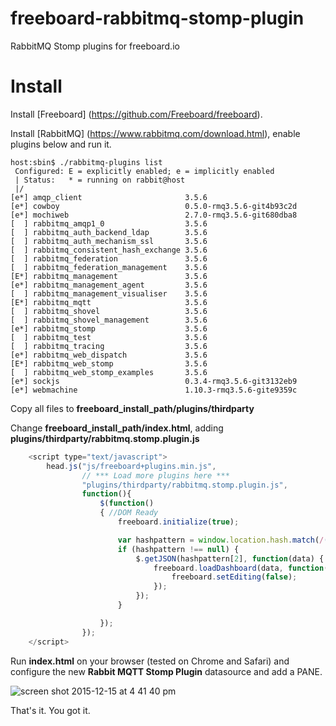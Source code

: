 # freeboard-rabbitmq-stomp-plugin

RabbitMQ Stomp plugins for freeboard.io

# Install

Install [Freeboard] (https://github.com/Freeboard/freeboard).

Install [RabbitMQ] (https://www.rabbitmq.com/download.html), enable plugins below and run it.

```
host:sbin$ ./rabbitmq-plugins list
 Configured: E = explicitly enabled; e = implicitly enabled
 | Status:   * = running on rabbit@host
 |/
[e*] amqp_client                       3.5.6
[e*] cowboy                            0.5.0-rmq3.5.6-git4b93c2d
[e*] mochiweb                          2.7.0-rmq3.5.6-git680dba8
[  ] rabbitmq_amqp1_0                  3.5.6
[  ] rabbitmq_auth_backend_ldap        3.5.6
[  ] rabbitmq_auth_mechanism_ssl       3.5.6
[  ] rabbitmq_consistent_hash_exchange 3.5.6
[  ] rabbitmq_federation               3.5.6
[  ] rabbitmq_federation_management    3.5.6
[E*] rabbitmq_management               3.5.6
[e*] rabbitmq_management_agent         3.5.6
[  ] rabbitmq_management_visualiser    3.5.6
[E*] rabbitmq_mqtt                     3.5.6
[  ] rabbitmq_shovel                   3.5.6
[  ] rabbitmq_shovel_management        3.5.6
[e*] rabbitmq_stomp                    3.5.6
[  ] rabbitmq_test                     3.5.6
[  ] rabbitmq_tracing                  3.5.6
[e*] rabbitmq_web_dispatch             3.5.6
[E*] rabbitmq_web_stomp                3.5.6
[  ] rabbitmq_web_stomp_examples       3.5.6
[e*] sockjs                            0.3.4-rmq3.5.6-git3132eb9
[e*] webmachine                        1.10.3-rmq3.5.6-gite9359c
```

Copy all files to **freeboard_install_path/plugins/thirdparty**

Change **freeboard_install_path/index.html**, adding **plugins/thirdparty/rabbitmq.stomp.plugin.js**

```javascript
    <script type="text/javascript">
        head.js("js/freeboard+plugins.min.js",
                // *** Load more plugins here ***
				"plugins/thirdparty/rabbitmq.stomp.plugin.js",              
                function(){
                    $(function()
                    { //DOM Ready
                        freeboard.initialize(true);

                        var hashpattern = window.location.hash.match(/(&|#)source=([^&]+)/);
                        if (hashpattern !== null) {
                            $.getJSON(hashpattern[2], function(data) {
                                freeboard.loadDashboard(data, function() {
                                    freeboard.setEditing(false);
                                });
                            });
                        }

                    });
                });
    </script>  
```
Run **index.html** on your browser (tested on Chrome and Safari) and configure the new **Rabbit MQTT Stomp Plugin** datasource and add a PANE.

![screen shot 2015-12-15 at 4 41 40 pm](https://cloud.githubusercontent.com/assets/1181358/11820357/2ce323b0-a34b-11e5-9914-55c939e81965.png)

That's it. You got it.
